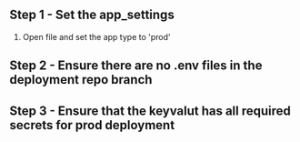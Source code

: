 ## Step 1 - Set the app_settings

1. Open file and set the app type to 'prod'

## Step 2 - Ensure there are no .env files in the deployment repo branch

## Step 3 - Ensure that the keyvalut has all required secrets for prod deployment